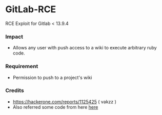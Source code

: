 # GitLab-RCE
RCE Exploit for Gitlab &lt; 13.9.4


### Impact
- Allows any user with push access to a wiki to execute arbitrary ruby code.

### Requirement
- Permission to push to a project's wiki

### Credits
- https://hackerone.com/reports/1125425 ( vakzz ) 
- Also referred some code from here [here](https://github.com/ctrlsam/GitLab-11.4.7-RCE)
